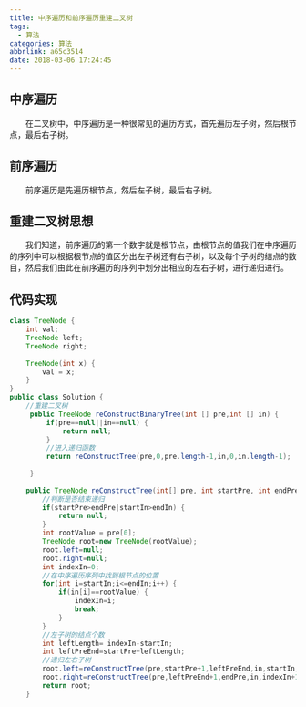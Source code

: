 ```yaml
---
title: 中序遍历和前序遍历重建二叉树
tags:
  - 算法
categories: 算法
abbrlink: a65c3514
date: 2018-03-06 17:24:45
---
```


## 中序遍历
&emsp;&emsp;在二叉树中，中序遍历是一种很常见的遍历方式，首先遍历左子树，然后根节点，最后右子树。
<!-- more -->
## 前序遍历
&emsp;&emsp;前序遍历是先遍历根节点，然后左子树，最后右子树。
## 重建二叉树思想
&emsp;&emsp;我们知道，前序遍历的第一个数字就是根节点，由根节点的值我们在中序遍历的序列中可以根据根节点的值区分出左子树还有右子树，以及每个子树的结点的数目，然后我们由此在前序遍历的序列中划分出相应的左右子树，进行递归进行。
## 代码实现
```java
class TreeNode {
	int val;
	TreeNode left;
	TreeNode right;
	
	TreeNode(int x) {
		val = x;
	}
}
public class Solution {
	//重建二叉树
	 public TreeNode reConstructBinaryTree(int [] pre,int [] in) {
		 if(pre==null||in==null) {
			 return null;
		 }
		 //进入递归函数
		 return reConstructTree(pre,0,pre.length-1,in,0,in.length-1);
		 
	 }
	 
	public TreeNode reConstructTree(int[] pre, int startPre, int endPre, int[] in, int startIn, int endIn) {
		//判断是否结束递归
		if(startPre>endPre|startIn>endIn) {
			return null;
		}
		int rootValue = pre[0];
		TreeNode root=new TreeNode(rootValue);
		root.left=null;
		root.right=null;
		int indexIn=0;
		//在中序遍历序列中找到根节点的位置
		for(int i=startIn;i<=endIn;i++) {
			if(in[i]==rootValue) {
				indexIn=i;
				break;
			}
		}
		//左子树的结点个数
		int leftLength= indexIn-startIn;
		int leftPreEnd=startPre+leftLength;
		//递归左右子树
		root.left=reConstructTree(pre,startPre+1,leftPreEnd,in,startIn,indexIn-1);
		root.right=reConstructTree(pre,leftPreEnd+1,endPre,in,indexIn+1,endIn);
		return root;
	}
```
